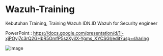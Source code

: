 # Wazuh-Training
Kebutuhan Training, Training Wazuh IDN.ID Wazuh for Security engineer

PowerPoint : https://docs.google.com/presentation/d/1i-xjPOyj7c3rQ2GHbR5OmfP5szXyilX-Ygms_XYCSGI/edit?usp=sharing

![image](https://github.com/user-attachments/assets/5b33e045-3029-42cc-8354-9c8688354bc3)

